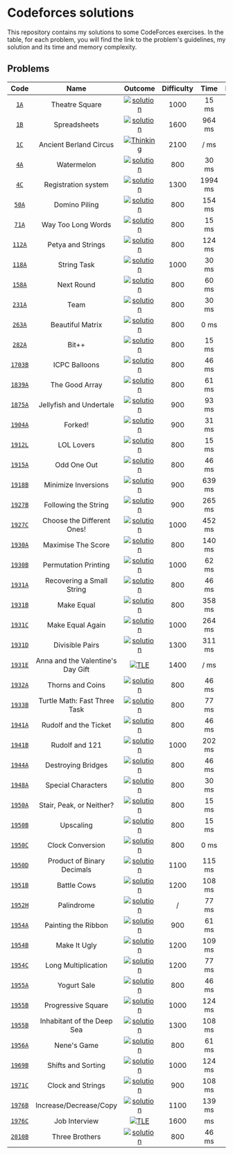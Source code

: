 # Codeforces solutions

This repository contains my solutions to some CodeForces exercises. In the table, for each problem, you will find the link to the problem's guidelines, my solution and its time and memory complexity.

## Problems

| __Code__ | __Name__ | __Outcome__ | __Difficulty__ | __Time__ | __Memory__ | __Language__ |
| :---: | :---: | :---: | :---: | :---: | :---: | :---: |
| [`1A`](https://codeforces.com/problemset/problem/1/A) | Theatre Square | [![solution](res/solution.svg)](src/theatre-square/main.cpp) | 1000 | 15 ms | 0 KB | ![cpp](res/cpp.svg) |
| [`1B`](https://codeforces.com/problemset/problem/1/B) | Spreadsheets | [![solution](res/solution.svg)](src/spreadsheets/main.cpp) | 1600 | 964 ms | 0 KB | ![cpp](res/cpp.svg) |
| [`1C`](https://codeforces.com/problemset/problem/1/C) | Ancient Berland Circus | [![Thinking](res/thinking.svg)](src/ancient-berland-circus/main.cpp) | 2100 | / ms | / KB | ![cpp](res/cpp.svg) |
| [`4A`](https://codeforces.com/problemset/problem/4/A) | Watermelon | [![solution](res/solution.svg)](src/watermelon/main.cpp) | 800 | 30 ms | 0 KB | ![cpp](res/cpp.svg) |
| [`4C`](https://codeforces.com/problemset/problem/4/C) | Registration system | [![solution](res/solution.svg)](src/registration-system/main.cpp) | 1300 | 1994 ms | 1300  KB | ![cpp](res/cpp.svg) |
| [`50A`](https://codeforces.com/problemset/problem/50/A) | Domino Piling | [![solution](res/solution.svg)](src/domino-piling/main.cpp) | 800 | 154 ms | 100 KB | ![cpp](res/cpp.svg) |
| [`71A`](https://codeforces.com/problemset/problem/71/A) | Way Too Long Words | [![solution](res/solution.svg)](src/way-too-long-words/main.cpp) | 800 | 15 ms | 0 KB | ![cpp](res/cpp.svg) |
| [`112A`](https://codeforces.com/problemset/problem/112/A) | Petya and Strings | [![solution](res/solution.svg)](src/petya-and-strings/main.cpp) | 800 | 124 ms | 0 KB | ![cpp](res/cpp.svg) |
| [`118A`](https://codeforces.com/problemset/problem/118/A) | String Task | [![solution](res/solution.svg)](src/string-task/main.cpp) | 1000 | 30 ms | 0 KB | ![cpp](res/cpp.svg) |
| [`158A`](https://codeforces.com/problemset/problem/158/A) | Next Round | [![solution](res/solution.svg)](src/next-round/main.cpp) | 800 | 60 ms | 0 KB | ![cpp](res/cpp.svg) |
| [`231A`](https://codeforces.com/problemset/problem/231/A) | Team | [![solution](res/solution.svg)](src/team/main.cpp) | 800 | 30 ms | 0 KB | ![cpp](res/cpp.svg) |
| [`263A`](https://codeforces.com/problemset/problem/263/A) | Beautiful Matrix | [![solution](res/solution.svg)](src/beautiful-matrix/main.cpp) | 800 | 0 ms | 0 KB | ![cpp](res/cpp.svg) |
| [`282A`](https://codeforces.com/problemset/problem/282/A) | Bit++ | [![solution](res/solution.svg)](src/bit++/main.cpp) | 800 | 15 ms | 0 KB | ![cpp](res/cpp.svg) |
| [`1703B`](https://codeforces.com/problemset/problem/1703/B) | ICPC Balloons | [![solution](res/solution.svg)](src/ICPC-balloons/main.cpp) | 800 | 46 ms | 0 KB | ![cpp](res/cpp.svg) |
| [`1839A`](https://codeforces.com/problemset/problem/1839/A) | The Good Array | [![solution](res/solution.svg)](src/the-good-array/main.cpp) | 800 | 61 ms | 100 KB | ![cpp](res/cpp.svg) |
| [`1875A`](https://codeforces.com/problemset/problem/1875/A) | Jellyfish and Undertale | [![solution](res/solution.svg)](src/jellyfish-and-undertale/main.cpp) | 900 | 93 ms | 0 KB | ![cpp](res/cpp.svg) |
| [`1904A`](https://codeforces.com/problemset/problem/1904/A) | Forked! | [![solution](res/solution.svg)](src/forked/main.cpp) | 900 | 31 ms | 0 KB | ![cpp](res/cpp.svg) |
| [`1912L`](https://codeforces.com/problemset/problem/1912/L) | LOL Lovers | [![solution](res/solution.svg)](src/LOL-lovers/main.cpp) | 800 | 15 ms | 0 KB | ![cpp](res/cpp.svg) |
| [`1915A`](https://codeforces.com/problemset/problem/1915/A) | Odd One Out | [![solution](res/solution.svg)](src/odd-one-out/main.cpp) | 800 | 46 ms | 100 KB | ![cpp](res/cpp.svg) |
| [`1918B`](https://codeforces.com/problemset/problem/1918/B) | Minimize Inversions | [![solution](res/solution.svg)](src/minimize-inversions/main.cpp) | 900 | 639  ms | 5400 KB | ![cpp](res/cpp.svg) |
| [`1927B`](https://codeforces.com/problemset/problem/1927/B) | Following the String | [![solution](res/solution.svg)](src/following-the-string/main.cpp) | 900 | 265 ms |  600 KB | ![cpp](res/cpp.svg) |
| [`1927C`](https://codeforces.com/problemset/problem/1927/C) | Choose the Different Ones! | [![solution](res/solution.svg)](src/choose-the-different-ones/main.py) | 1000 | 452 ms | 40700 KB | ![python](res/python.svg) |
| [`1930A`](https://codeforces.com/problemset/problem/1930/A) | Maximise The Score | [![solution](res/solution.svg)](src/maximise-the-score/main.cpp) | 800 | 140 ms | 0 KB | ![cpp](res/cpp.svg) |
| [`1930B`](https://codeforces.com/problemset/problem/1930/B) | Permutation Printing | [![solution](res/solution.svg)](src/permutation-printing/main.cpp) | 1000 | 62 ms | 100 KB | ![cpp](res/cpp.svg) |
| [`1931A`](https://codeforces.com/problemset/problem/1931/A) | Recovering a Small String | [![solution](res/solution.svg)](src/recovering-a-small-string/main.cpp) | 800 | 46 ms | 0 KB | ![cpp](res/cpp.svg) |
| [`1931B`](https://codeforces.com/problemset/problem/1931/B) | Make Equal | [![solution](res/solution.svg)](src/make-equal/main.cpp) | 800 | 358 ms | 1600 KB | ![cpp](res/cpp.svg) |
| [`1931C`](https://codeforces.com/problemset/problem/1931/C) | Make Equal Again | [![solution](res/solution.svg)](src/make-equal-again/main.cpp) | 1000 | 264 ms | 2100 KB | ![cpp](res/cpp.svg) |
| [`1931D`](https://codeforces.com/problemset/problem/1931/D) | Divisible Pairs | [![solution](res/solution.svg)](src/divisible-pairs/main.cpp) | 1300 | 311 ms | 12900 KB | ![cpp](res/cpp.svg) |
| [`1931E`](https://codeforces.com/problemset/problem/1931/E) | Anna and the Valentine's Day Gift | [![TLE](res/TLE.svg)](src/anna-and-the-valentines-day-gift/main.cpp) | 1400 | / ms | / KB | ![cpp](res/cpp.svg) |
| [`1932A`](https://codeforces.com/problemset/problem/1932/A) | Thorns and Coins | [![solution](res/solution.svg)](src/thorns-and-coins/main.cpp) | 800 | 46 ms | 0 KB | ![cpp](res/cpp.svg) |
| [`1933B`](https://codeforces.com/problemset/problem/1933/B) | Turtle Math: Fast Three Task | [![solution](res/solution.svg)](src/turtle-math-fast-three-task/main.cpp) | 800 | 77 ms | 100 KB | ![cpp](res/cpp.svg) |
| [`1941A`](https://codeforces.com/problemset/problem/1941/A) | Rudolf and the Ticket | [![solution](res/solution.svg)](src/rudolf-and-the-ticket/main.cpp) | 800 | 46 ms | 0 KB | ![cpp](res/cpp.svg) |
| [`1941B`](https://codeforces.com/problemset/problem/1941/B) | Rudolf and 121 | [![solution](res/solution.svg)](src/rudolf-and-121/main.py) | 1000 | 202 ms | 25700  KB | ![python](res/python.svg) |
| [`1944A`](https://codeforces.com/problemset/problem/1944/A) | Destroying Bridges | [![solution](res/solution.svg)](src/destroying-bridges/main.cpp) | 800 | 46 ms | 0 KB | ![cpp](res/cpp.svg) |
| [`1948A`](https://codeforces.com/problemset/problem/1948/A) | Special Characters | [![solution](res/solution.svg)](src/special-characters/main.cpp) | 800 | 30 ms | 0 KB | ![cpp](res/cpp.svg) |
| [`1950A`](https://codeforces.com/problemset/problem/1950/A) | Stair, Peak, or Neither? | [![solution](res/solution.svg)](src/stair-peak-or-neither/main.cpp) | 800 | 15 ms | 0 KB | ![cpp](res/cpp.svg) |
| [`1950B`](https://codeforces.com/problemset/problem/1950/B) | Upscaling | [![solution](res/solution.svg)](src/upscaling/main.cpp) | 800 | 15 ms | 0 KB | ![cpp](res/cpp.svg) |
| [`1950C`](https://codeforces.com/problemset/problem/1950/C) | Clock Conversion | [![solution](res/solution.svg)](src/clock-conversion/main.cpp) | 800 | 0 ms | 0 KB | ![cpp](res/cpp.svg) |
| [`1950D`](https://codeforces.com/problemset/problem/1950/D) | Product of Binary Decimals | [![solution](res/solution.svg)](src/product-of-binary-decimals/main.cpp) | 1100 | 115 ms | 0 KB | ![cpp](res/cpp.svg) |
| [`1951B`](https://codeforces.com/problemset/problem/1951/B) | Battle Cows | [![solution](res/solution.svg)](src/battle-cows/main.cpp) | 1200 | 108 ms | 100 KB | ![cpp](res/cpp.svg) |
| [`1952H`](https://codeforces.com/problemset/problem/1952/H) | Palindrome | [![solution](res/solution.svg)](src/palindrome/main.cpp) | / | 77 ms | 0 KB | ![cpp](res/cpp.svg) |
| [`1954A`](https://codeforces.com/problemset/problem/1954/A) | Painting the Ribbon | [![solution](res/solution.svg)](src/painting-the-ribbon/main.cpp) | 900 | 61 ms | 0 KB | ![cpp](res/cpp.svg) |
| [`1954B`](https://codeforces.com/problemset/problem/1954/B) | Make It Ugly | [![solution](res/solution.svg)](src/make-it-ugly/main.cpp) | 1200 | 109 ms | 0 KB | ![cpp](res/cpp.svg) |
| [`1954C`](https://codeforces.com/problemset/problem/1954/C) | Long Multiplication | [![solution](res/solution.svg)](src/long-multiplication/main.cpp) | 1200 | 77 ms | 100 KB | ![cpp](res/cpp.svg) |
| [`1955A`](https://codeforces.com/problemset/problem/1955/A) | Yogurt Sale | [![solution](res/solution.svg)](src/yogurt-sale/main.cpp) | 800 | 46 ms | 44 KB | ![cpp](res/cpp.svg) |
| [`1955B`](https://codeforces.com/problemset/problem/1955/B) | Progressive Square | [![solution](res/solution.svg)](src/progressive-square/main.cpp) | 1000 | 124 ms | 0 KB | ![cpp](res/cpp.svg) |
| [`1955B`](https://codeforces.com/problemset/problem/1955/C) | Inhabitant of the Deep Sea | [![solution](res/solution.svg)](src/inhabitant-of-the-deep-sea/main.cpp) | 1300 | 108 ms | 52 KB | ![cpp](res/cpp.svg) |
| [`1956A`](https://codeforces.com/problemset/problem/1956/A) | Nene's Game | [![solution](res/solution.svg)](src/nenes-game/main.cpp) | 800 | 61 ms | 0 KB | ![cpp](res/cpp.svg) |
| [`1969B`](https://codeforces.com/problemset/problem/1969/B) | Shifts and Sorting | [![solution](res/solution.svg)](src/shifts-and-sorting/main.py) | 1000 | 124 ms | 0 KB | ![python](res/python.svg) |
| [`1971C`](https://codeforces.com/problemset/problem/1971/C) | Clock and Strings | [![solution](res/solution.svg)](src/clock-and-strings/main.py) | 900 | 108  ms | 0 KB | ![python](res/python.svg) |
| [`1976B`](https://codeforces.com/problemset/problem/1976/B) | Increase/Decrease/Copy | [![solution](res/solution.svg)](src/increase-decrease-copy/main.cpp) | 1100 | 139 ms | 100 KB | ![cpp](res/cpp.svg) |
| [`1976C`](https://codeforces.com/problemset/problem/1976/C) | Job Interview | [![TLE](res/TLE.svg)](src/job-interview/main.cpp) | 1600 | ms | KB | ![cpp](res/cpp.svg) |
| [`2010B`](https://codeforces.com/problemset/problem/2010/B) | Three Brothers | [![solution](res/solution.svg)](src/three-brothers/main.cpp) | 800 | 46 ms | 100 KB | ![cpp](res/cpp.svg) |

<!--
| [`N`](https://codeforces.com/problemset/problem/) | Name | [![solution](res/solution.svg)](src/folder/main.) | Difficulty | ms | KB | ![](res/.svg) |
-->

<!-- SVG:
    - https://devicon.dev
    - www.svgrepo.com, line white, size 45px padding 50%
-->
